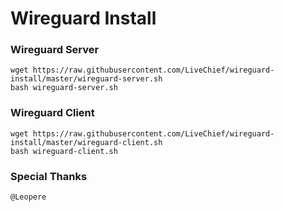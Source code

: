 # Wireguard Install

### Wireguard Server
```
wget https://raw.githubusercontent.com/LiveChief/wireguard-install/master/wireguard-server.sh
bash wireguard-server.sh
```
### Wireguard Client
```
wget https://raw.githubusercontent.com/LiveChief/wireguard-install/master/wireguard-client.sh
bash wireguard-client.sh
```

### Special Thanks
```
@Leopere
```
